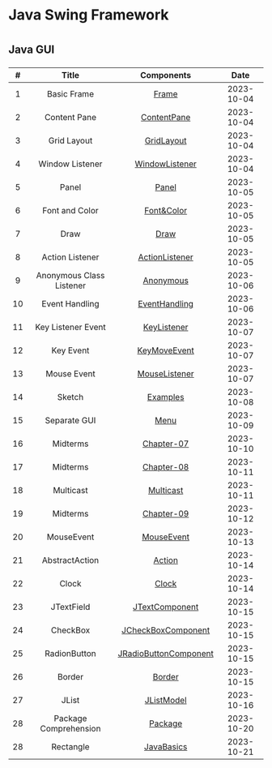 # Java Swing Framework
# 
## Java GUI  
### 


| # | Title | Components | Date |
| :-----: | :---: | :---: | :---: |
| 1 | Basic Frame |  [Frame](/Basic_Frame/src/MyFrame.png) | 2023-10-04 |
| 2 | Content Pane |  [ContentPane](/ContentPane/src/ContentPane.png) | 2023-10-04 |
| 3 | Grid Layout |  [GridLayout](/GridLayout/src/gridLayout.png) | 2023-10-04 |
| 4 | Window Listener |  [WindowListener](/WindowListener/src/WindowListener.png) | 2023-10-04 |
| 5 | Panel |  [Panel](/Panel/src/Panel.png) | 2023-10-05 |
| 6 | Font and Color |  [Font&Color](/FontColor/src/fontColor.png) | 2023-10-05 |
| 7 | Draw | [Draw](/Draw/src/draw.png) | 2023-10-05  | 
| 8 | Action Listener | [ActionListener](/ActionListener/src/actionListener.png) | 2023-10-05  | 
| 9 | Anonymous Class Listener | [Anonymous](/AnonymousClassListener/src/AnonymousClassListener.png) | 2023-10-06  | 
| 10 | Event Handling | [EventHandling](/EventHandling/src/IndependentClassListener/MyFrame.java) | 2023-10-06  | 
| 11 | Key Listener Event | [KeyListener](/KeyListener/src/KeyListener.png) | 2023-10-07  | 
| 12 | Key Event | [KeyMoveEvent](/KeyEventMove/src/keyMove.png) | 2023-10-07  | 
| 13 | Mouse Event | [MouseListener](/MouseListener/src/mouse.png) | 2023-10-07  | 
| 14 | Sketch | [Examples](/Examples/Sketch/MyPanel.java) | 2023-10-08  | 
| 15 | Separate GUI | [Menu](/Menu/README.md) | 2023-10-09  | 
| 16 | Midterms | [Chapter-07](/Midterms/Chapter-07/CentredTest.java) | 2023-10-10  | 
| 17 | Midterms | [Chapter-08](/Midterms/Chapter-08/README.md) | 2023-10-11  |
| 18 | Multicast | [Multicast](/Multicast/README.md) | 2023-10-11  |
| 19 | Midterms | [Chapter-09](/Midterms/Chapter-09/ValidationTest.java) | 2023-10-12  |
| 20 | MouseEvent | [MouseEvent](/MouseEvent/README.md) | 2023-10-13  |
| 21 | AbstractAction | [Action](/AbstractAction_SpGUI/README.md) | 2023-10-14  |
| 22 | Clock | [Clock](/Clock/README.md) | 2023-10-14  |
| 23 | JTextField | [JTextComponent](/JTextField/README.md) | 2023-10-15  |
| 24 | CheckBox | [JCheckBoxComponent](/CheckBox/README.md) | 2023-10-15  |
| 25 | RadionButton | [JRadioButtonComponent](/RadioButton/README.md) | 2023-10-15  |
| 26 | Border | [Border](/Border/README.md) | 2023-10-15  |
| 27 | JList | [JListModel](/JList/README.md) | 2023-10-16  |
| 28 | Package Comprehension | [Package](/Packages/README.md) | 2023-10-20  |
| 28 | Rectangle | [JavaBasics](/Rectangle/README.md) | 2023-10-21  |














